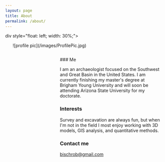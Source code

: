 ```yaml
---
layout: page
title: About
permalink: /about/
---
```


div style="float: left; width: 30%;">
<ul>
![profile pic](/images/ProfilePic.jpg)
</ul>
</div>

<div style="float: right; width: 70%;">
<ul>
### Me

I am an archaeologist focused on the Southwest and Great Basin in the United States. I am currently finishing my master's degree at Brigham Young University and will soon be attending Arizona State University for my doctorate.

### Interests
Survey and excavation are always fun, but when I'm not in the field I most enjoy working with 3D models, GIS analysis, and quantitative methods.

### Contact me

[bischrob@gmail.com](mailto:bischrob@gmail.com)

</ul>
</div>